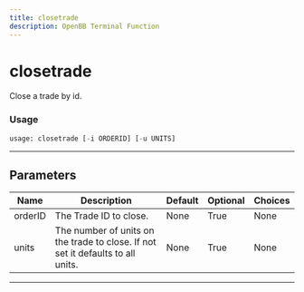 ```yaml
---
title: closetrade
description: OpenBB Terminal Function
---
```


# closetrade

Close a trade by id.

### Usage

```python
usage: closetrade [-i ORDERID] [-u UNITS]
```

---

## Parameters

| Name | Description | Default | Optional | Choices |
| ---- | ----------- | ------- | -------- | ------- |
| orderID | The Trade ID to close. | None | True | None |
| units | The number of units on the trade to close. If not set it defaults to all units. | None | True | None |
---

